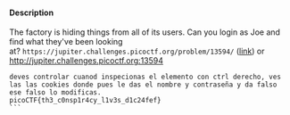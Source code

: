 #### Description

The factory is hiding things from all of its users. Can you login as Joe and find what they've been looking at? `https://jupiter.challenges.picoctf.org/problem/13594/` ([link](https://jupiter.challenges.picoctf.org/problem/13594/)) or http://jupiter.challenges.picoctf.org:13594


````
deves controlar cuanod inspecionas el elemento con ctrl derecho, ves las las cookies donde pues le das el nombre y contraseña y da falso ese falso lo modificas.
picoCTF{th3_c0nsp1r4cy_l1v3s_d1c24fef}
```
